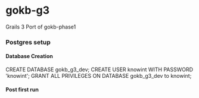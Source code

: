 # gokb-g3
Grails 3 Port of gokb-phase1


### Postgres setup

#### Database Creation

CREATE DATABASE gokb_g3_dev;
CREATE USER knowint WITH PASSWORD 'knowint';
GRANT ALL PRIVILEGES ON DATABASE gokb_g3_dev to knowint;

#### Post first run

